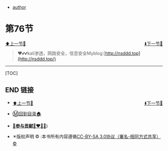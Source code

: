 + [author](https://github.com/3293172751/cs-awesome-Block_Chain)

# 第76节

<div><a href = '75.md' style='float:left'>⬆️上一节🔗</a><a href = '77.md' style='float: right'>⬇️下一节🔗</a></div>
<br>

> ❤️💕💕kali渗透，网路安全，信息安全Myblog:[http://nsddd.top](http://nsddd.top/)

---
[TOC]





## END 链接
<ul><li><div><a href = '75.md' style='float:left'>⬆️上一节🔗</a><a href = '77.md' style='float: right'>⬇️下一节🔗</a></div></li></ul>

+ [Ⓜ️回到目录🏠](../README.md)

+ [**🫵参与贡献💞❤️‍🔥💖**](https://nsddd.top/archives/contributors))

+ ✴️版权声明 &copy; :本书所有内容遵循[CC-BY-SA 3.0协议（署名-相同方式共享）&copy;](http://zh.wikipedia.org/wiki/Wikipedia:CC-by-sa-3.0协议文本) 

